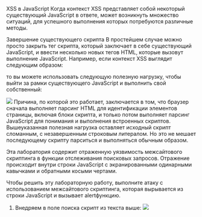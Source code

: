 XSS в JavaScript
Когда контекст XSS представляет собой некоторый существующий JavaScript в ответе, может возникнуть множество ситуаций, для успешного выполнения которых потребуются различные методы.

Завершение существующего скрипта
В простейшем случае можно просто закрыть тег скрипта, который заключает в себе существующий JavaScript, и ввести несколько новых тегов HTML, которые вызовут выполнение JavaScript. Например, если контекст XSS выглядит следующим образом:

<script>
...
var input = 'controllable data here';
...
</script>
то вы можете использовать следующую полезную нагрузку, чтобы выйти за рамки существующего JavaScript и выполнить свой собственный:

</script><img src=1 onerror=alert(document.domain)>
Причина, по которой это работает, заключается в том, что браузер сначала выполняет парсинг HTML для идентификации элементов страницы, включая блоки скрипта, и только потом выполняет парсинг JavaScript для понимания и выполнения встроенных скриптов. Вышеуказанная полезная нагрузка оставляет исходный скрипт сломанным, с незавершенным строковым литералом. Но это не мешает последующему скрипту парситься и выполняться обычным образом.

Эта лаборатория содержит отраженную уязвимость межсайтового скриптинга в функции отслеживания поисковых запросов. Отражение происходит внутри строки JavaScript с экранированными одинарными кавычками и обратными косыми чертами.

Чтобы решить эту лабораторную работу, выполните атаку с использованием межсайтового скриптинга, которая вырывается из строки JavaScript и вызывает alertфункцию.

1. Внедряем в поле поиска скрипт из текста выше: </script><img src=1 onerror=alert(document.domain)>
